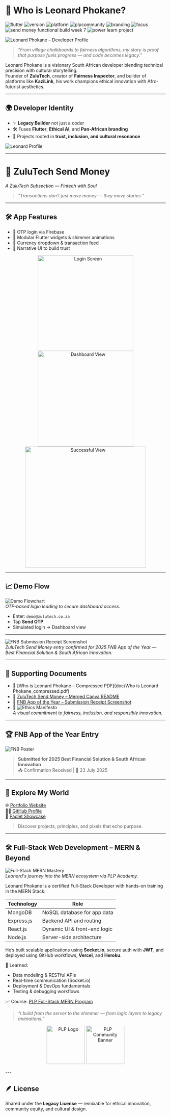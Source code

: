 # 🧭 Who is Leonard Phokane?
![flutter](https://img.shields.io/badge/flutter-ready-blue)
![version](https://img.shields.io/badge/version-1.0.0-green)
![platform](https://img.shields.io/badge/platform-cross--platform-yellow)
![plpcommunity](https://img.shields.io/badge/PLPCommunity-purple)
![branding](https://img.shields.io/badge/branding-ZuluTech-orange)
![focus](https://img.shields.io/badge/focus-ethical--tech-red)
![send money functional build week 7](https://img.shields.io/badge/send%20money%20functional%20build%20week%207-green)
![power learn project](https://img.shields.io/badge/power%20learn%20project-red)

![Leonard Phokane – Developer Profile](assets/profile-pic.png)


> *“From village chalkboards to fairness algorithms, my story is proof that purpose fuels progress — and code becomes legacy.”*

Leonard Phokane is a visionary South African developer blending technical precision with cultural storytelling.  
Founder of **ZuluTech**, creator of **Fairness Inspector**, and builder of platforms like **KaziLink**, his work champions ethical innovation with Afro-futurist aesthetics.

---

## 🌍 Developer Identity

- ✨ **Legacy Builder** not just a coder  
- 🛠️ Fuses **Flutter**, **Ethical AI**, and **Pan-African branding**  
- 🔄 Projects rooted in **trust, inclusion, and cultural resonance**

![Leonard Profile](assets/leonard-profile.png)

---

# 💸 ZuluTech Send Money  
*A ZuluTech Subsection — Fintech with Soul*

> *“Transactions don’t just move money — they move stories.”*

---

## 🛠️ App Features

- 🔐 OTP login via Firebase  
- 🧩 Modular Flutter widgets & shimmer animations  
- 💱 Currency dropdown & transaction feed  
- 🤝 Narrative UI to build trust  

<p align="center">
  <img src="assets/ui_mockup/login_screen.png" alt="Login Screen" width="300"/>
  <img src="assets/ui_mockup/dashboard_view.png" alt="Dashboard View" width="300"/>
  <img src="assets/ui_mockup/Send-money-successful.png" alt="Successful View" width="380"/>
</p>





---

## 📈 Demo Flow

![Demo Flowchart](doc/demo_flowchart.png)  
*OTP-based login leading to secure dashboard access.*

- Enter: `demo@zulutech.co.za`  
- Tap **Send OTP**  
- Simulated login → Dashboard view

---

![FNB Submission Receipt Screenshot](assets/fnb_submission_receipt_screenshot.png)  
*ZuluTech Send Money entry confirmed for 2025 FNB App of the Year — Best Financial Solution & South African Innovation.*

---

## 📘 Supporting Documents

- 📄 [Who is Leonard Phokane – Compressed PDF](doc/Who is Leonard Phokane_compressed.pdf)  
- 💸 [ZuluTech Send Money – Merged Canva README](doc/merged_canva_readme.pdf)  
- 🧾 [FNB App of the Year – Submission Receipt Screenshot](assets/fnb_submission_receipt_screenshot.png)  
- 🧭 ![Ethics Manifesto](doc/ethics_manifesto_card.png)  
  *A visual commitment to fairness, inclusion, and responsible innovation.*

---

## 🏆 FNB App of the Year Entry

![FNB Poster](assets/fnbappoftheyear_poster.png)

> **Submitted for 2025 Best Financial Solution & South African Innovation**  
📥 Confirmation Received | 📅 23 July 2025

---

## 🔗 Explore My World

🌐 [Portfolio Website](https://phokane-creative-code.lovable.app)  
👨‍💻 [GitHub Profile](https://github.com/leonardphokane)  
📁 [Padlet Showcase](https://padlet.com/leonardphokane/zulutech-send-money-showcase)


> Discover projects, principles, and pixels that echo purpose.


---

## 🛠️ Full-Stack Web Development – MERN & Beyond

![Full-Stack MERN Mastery](assets/fullstack_mern.png)  
*Leonard's journey into the MERN ecosystem via PLP Academy.*

Leonard Phokane is a certified Full-Stack Developer with hands-on training in the MERN Stack:

| Technology   | Role                         |
|--------------|------------------------------|
| MongoDB      | NoSQL database for app data  |
| Express.js   | Backend API and routing      |
| React.js     | Dynamic UI & front-end logic |
| Node.js      | Server-side architecture     |

He’s built scalable applications using **Socket.io**, secure auth with **JWT**, and deployed using GitHub workflows, **Vercel**, and **Heroku**.

🧪 Learned:
- Data modeling & RESTful APIs  
- Real-time communication (Socket.io)  
- Deployment & DevOps fundamentals  
- Testing & debugging workflows

📈 Course: [PLP Full-Stack MERN Program](https://academy.powerlearnprojectafrica.org/module/679733b84362787f89c8a6f9)

> *“I build from the server to the shimmer — from logic layers to legacy animations.”*

<p align="center">
  <img src="assets/plp_logo.png" alt="PLP Logo" width="120"/>
  <img src="assets/plpcommunity.png" alt="PLP Community Banner" width="120"/>
</p>
---

## 🪶 License

Shared under the **Legacy License** — remixable for ethical innovation, community equity, and cultural design.


